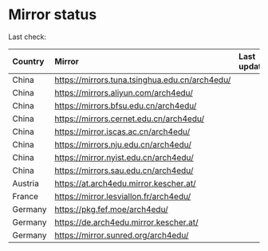 <script src="./time.js"></script>
# Mirror status
Last check: <script type="text/javascript">localize(1739521672.0111368);</script>

|Country|Mirror|Last update|
|:------|:-----|:----------|
|China|https://mirrors.tuna.tsinghua.edu.cn/arch4edu/|<script type="text/javascript">localize(1739515293);</script>|
|China|https://mirrors.aliyun.com/arch4edu/|<script type="text/javascript">localize(1739472132);</script>|
|China|https://mirrors.bfsu.edu.cn/arch4edu/|<script type="text/javascript">localize(1739472132);</script>|
|China|https://mirrors.cernet.edu.cn/arch4edu/|<script type="text/javascript">localize(1739515293);</script>|
|China|https://mirror.iscas.ac.cn/arch4edu/|<script type="text/javascript">localize(1739472132);</script>|
|China|https://mirrors.nju.edu.cn/arch4edu/|<script type="text/javascript">localize(1739428973);</script>|
|China|https://mirror.nyist.edu.cn/arch4edu/|<script type="text/javascript">localize(1739472132);</script>|
|China|https://mirrors.sau.edu.cn/arch4edu/|<script type="text/javascript">localize(1731653531);</script>|
|Austria|https://at.arch4edu.mirror.kescher.at/|<script type="text/javascript">localize(1739472132);</script>|
|France|https://mirror.lesviallon.fr/arch4edu/|<script type="text/javascript">localize(1739515293);</script>|
|Germany|https://pkg.fef.moe/arch4edu/|<script type="text/javascript">localize(1739472132);</script>|
|Germany|https://de.arch4edu.mirror.kescher.at/|<script type="text/javascript">localize(1739472132);</script>|
|Germany|https://mirror.sunred.org/arch4edu/|<script type="text/javascript">localize(1739472132);</script>|

<script src="./tablefilter/tablefilter.js"></script>
<script src="./table.js"></script>
